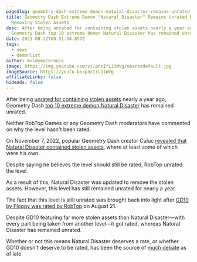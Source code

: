 ```yaml
---
pageSlug: geometry-dash-extreme-demon-natural-disaster-remains-unrated-despite-removing-stolen-assets
title: Geometry Dash Extreme Demon "Natural Disaster" Remains Unrated Despite
  Removing Stolen Assets
desc: After being unrated for containing stolen assets nearly a year ago,
  Geometry Dash top 10 extreme demon Natural Disaster has remained unrated.
date: 2023-08-22T08:51:34.857Z
tags:
  - news
  - demonlist
author: moldymacaronix
image: https://img.youtube.com/vi/pncIrL1iWVg/maxresdefault.jpg
imageSource: https://youtu.be/pncIrL1iWVg
affiliateLinks: false
hideAds: false
---
```

After being [unrated for containing stolen assets](/posts/geometry-dash-extreme-demon-natural-disaster-unrated-following-accusations/) nearly a year ago, Geometry Dash [top 10 extreme demon Natural Disaster](/posts/geometry-dash-top-10-level-natural-disaster-verified-by-helix/) has remained unrated.

Neither RobTop Games or any Geometry Dash moderators have commented on why the level hasn't been rated.

On November 7, 2022, popular Geometry Dash creator Culuc [revealed that Natural Disaster contained stolen assets](/posts/geometry-dash-extreme-demon-natural-disaster-unrated-following-accusations/#the-accusation), where at least some of which were his own.

Despite saying he believes the level should still be rated, RobTop unrated the level.

As a result of this, Natural Disaster was updated to remove the stolen assets. However, this level has still remained unrated for nearly a year.

The fact that this level is still unrated was brought back into light after [GD10 by Floppy was rated by RobTop](/posts/geometry-dash-gd10-credits-level-rated-despite-stealing-every-part/) on August 21.

Despite GD10 featuring far more stolen assets than Natural Disaster—with every part being taken from another level—it got rated, whereas Natural Disaster has remained unrated.

Whether or not this means Natural Disaster deserves a rate, or whether GD10 doesn't deserve to be rated, has been the source of [much debate](/posts/geometry-dash-gd10-credits-level-rated-despite-stealing-every-part/#my-opinion) as of late.